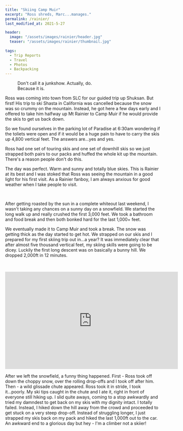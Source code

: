 ```yaml
---
title: "Skiing Camp Muir"
excerpt: "Ross shreds, Marc...manages."
permalink: /rainier/
last_modified_at: 2021-5-27

header:
  image: "/assets/images/rainier/header.jpg"
  teaser: "/assets/images/rainier/thumbnail.jpg"
  
tags:
  - Trip Reports
  - Travel
  - Photos
  - Backpacking
---
```


<figure class = "align-right" style = "width:250px">
    <img src="{{ site.url }}{{ site.baseurl }}//assets/images/rainier/junkshow.jpg" alt="" >
    <figcaption>Don't call it a junkshow. Actually, do. Because it is.</figcaption>
</figure>

Ross was coming into town from SLC for our guided trip up Shuksan. But first! His trip to ski Shasta in California was cancelled because the snow was so crummy on the mountain. Instead, he got here a few days early and I offered to take him halfway up Mt Rainier to Camp Muir if he would provide the skis to get us back down. 

So we found ourselves in the parking lot of Paradise at 6:30am wondering if the toliets were open and if it would be a huge pain to have to carry the skis up 4,800 vertical feet. The answers are...yes and yes.

Ross had one set of touring skis and one set of downhill skis so we just strapped both pairs to our packs and huffed the whole kit up the mountain. There's a reason people don't do this. 

The day was perfect. Warm and sunny and totally blue skies. This is Rainier at its best and I was stoked that Ross was seeing the mountain in a good light for his first visit. As a Rainier fanboy, I am always anxious for good weather when I take people to visit.

<figure class = "half" >
    <img src="{{ site.url }}{{ site.baseurl }}//assets/images/rainier/ross.jpg" alt="" >
    <img src="{{ site.url }}{{ site.baseurl }}//assets/images/rainier/walkup.jpg" alt="" >
</figure>

After getting roasted by the sun in a complete whiteout last weekend, I wasn't taking any chances on a sunny day on a snowfield. We started the long walk up and really crushed the first 3,000 feet. We took a bathroom and food break and then both bonked hard for the last 1,000+ feet.


We eventually made it to Camp Muir and took a break. The snow was getting thick as the day started to get hot. We strapped on our skis and I prepared for my first skiing trip out in...a year? It was immediately clear that after almost five thousand vertical feet, my skiing skills were going to be dicey. Luckily the first  long descent was on basically a bunny hill. We dropped 2,000ft in 12 minutes. 

<figure class = "half">
    <img src="{{ site.url }}{{ site.baseurl }}//assets/images/rainier/muir.jpg" alt="">
    <img src="{{ site.url }}{{ site.baseurl }}//assets/images/rainier/skiing.jpg" alt="">
</figure>

<iframe width="560" height="315" src="https://www.youtube.com/embed/OF4WwusA2tA" title="YouTube video player" frameborder="0" allow="accelerometer; autoplay; clipboard-write; encrypted-media; gyroscope; picture-in-picture" allowfullscreen></iframe>


After we left the snowfield, a funny thing happened. First - Ross took off down the choppy snow, over the rolling drop-offs and I took off after him. Then - a wild glissade chute appeared. Ross took it in stride, I took it...poorly. My ski tips caught in the chute and I ate it, right in front of everyone still hiking up. I slid quite aways, coming to a stop awkwardly and tried my damndest to get back on my skis with my dignity intact. I totally failed. Instead, I hiked down the hill away from the crowd and proceeded to get stuck on a very steep drop-off. Instead of struggling longer, I just strapped my skis back on my pack and hiked the last 1,000ft out to the car. An awkward end to a glorious day but hey - I'm a climber not a skiier!

